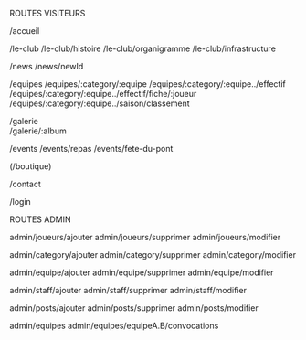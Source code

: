 ROUTES VISITEURS

/accueil

/le-club
/le-club/histoire
/le-club/organigramme
/le-club/infrastructure

/news
/news/newId

/equipes
/equipes/:category/:equipe
/equipes/:category/:equipe../effectif
/equipes/:category/:equipe../effectif/fiche/:joueur
/equipes/:category/:equipe../saison/classement

/galerie                            
/galerie/:album

/events
/events/repas
/events/fete-du-pont

(/boutique)

/contact

/login

ROUTES ADMIN            

admin/joueurs/ajouter
admin/joueurs/supprimer
admin/joueurs/modifier

admin/category/ajouter
admin/category/supprimer
admin/category/modifier

admin/equipe/ajouter
admin/equipe/supprimer
admin/equipe/modifier

admin/staff/ajouter
admin/staff/supprimer
admin/staff/modifier

admin/posts/ajouter
admin/posts/supprimer
admin/posts/modifier

admin/equipes
admin/equipes/equipeA.B/convocations

